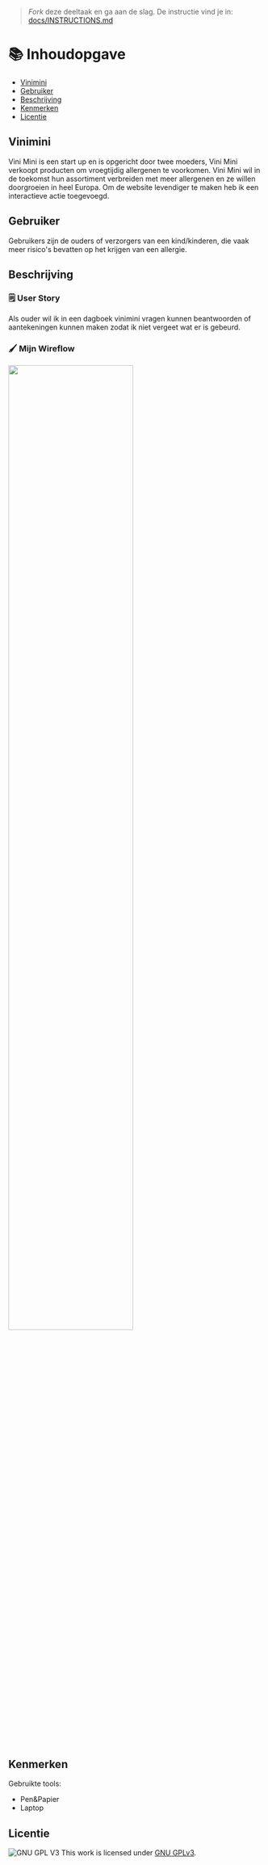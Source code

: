 > _Fork_ deze deeltaak en ga aan de slag. De instructie vind je in: [docs/INSTRUCTIONS.md](docs/INSTRUCTIONS.md)



# 📚 Inhoudopgave

  * [Vinimini](#vinimini)
  * [Gebruiker](#gebruiker)
  * [Beschrijving](#beschrijving)
  * [Kenmerken](#kenmerken)
  * [Licentie](#licentie)

## Vinimini 
<!-- Geef je opdracht een titel en schrijf in één zin wat het is -->
Vini Mini is een start up en is opgericht door twee moeders, Vini Mini verkoopt producten om vroegtijdig allergenen te voorkomen. Vini Mini wil in de toekomst hun assortiment verbreiden met meer allergenen en ze willen doorgroeien in heel Europa. Om de website levendiger te maken heb ik een interactieve actie toegevoegd.

## Gebruiker
<!-- Het is duidelijk wie de gebruiker is -->
Gebruikers zijn de ouders of verzorgers van een kind/kinderen, die vaak meer risico's bevatten op het krijgen van een allergie.

## Beschrijving
### 🗒️ User Story
<!-- Er is een User Story geschreven van de interactie -->
Als ouder wil ik in een dagboek vinimini vragen kunnen beantwoorden of aantekeningen kunnen maken zodat ik niet vergeet wat er is gebeurd.

### 🖌️ Mijn Wireflow
<!-- Toon de wireflow -->

<img src="https://user-images.githubusercontent.com/112857932/221437764-16e27713-9053-4205-af14-91dec839d0b1.jpg" width="70%">

## Kenmerken
Gebruikte tools:
- Pen&Papier
- Laptop

## Licentie

![GNU GPL V3](https://www.gnu.org/graphics/gplv3-127x51.png)
This work is licensed under [GNU GPLv3](./LICENSE).
